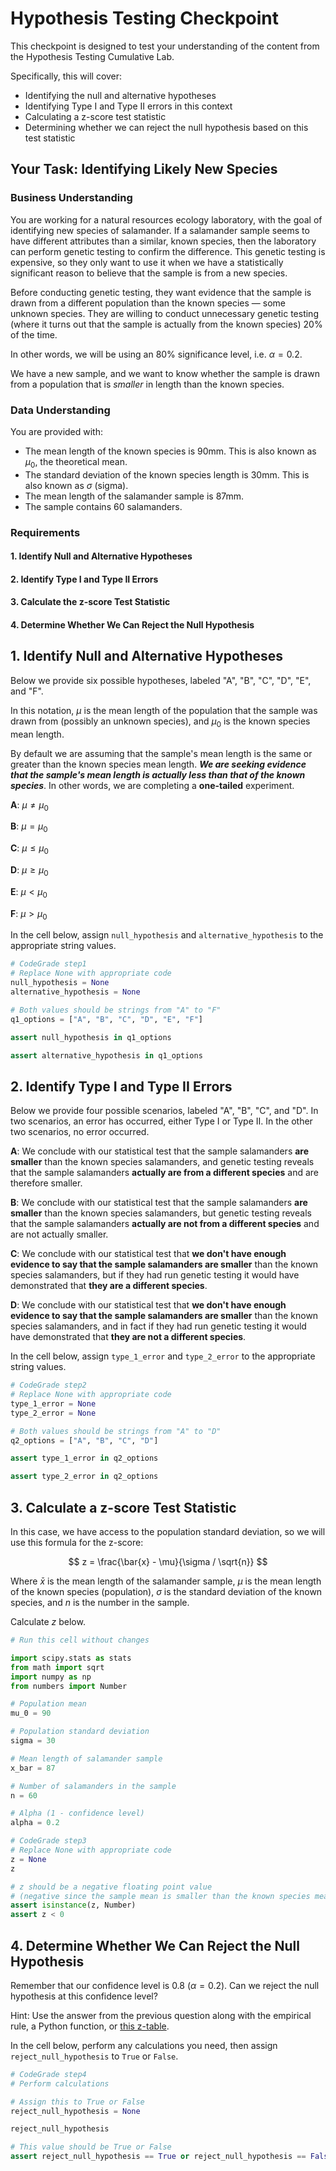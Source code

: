 # Hypothesis Testing Checkpoint

This checkpoint is designed to test your understanding of the content from the Hypothesis Testing Cumulative Lab.

Specifically, this will cover:

* Identifying the null and alternative hypotheses
* Identifying Type I and Type II errors in this context
* Calculating a z-score test statistic
* Determining whether we can reject the null hypothesis based on this test statistic

## Your Task: Identifying Likely New Species

### Business Understanding

You are working for a natural resources ecology laboratory, with the goal of identifying new species of salamander. If a salamander sample seems to have different attributes than a similar, known species, then the laboratory can perform genetic testing to confirm the difference. This genetic testing is expensive, so they only want to use it when we have a statistically significant reason to believe that the sample is from a new species.

Before conducting genetic testing, they want evidence that the sample is drawn from a different population than the known species — some unknown species. They are willing to conduct unnecessary genetic testing (where it turns out that the sample is actually from the known species) 20% of the time.

In other words, we will be using an 80% significance level, i.e. $\alpha = 0.2$.

We have a new sample, and we want to know whether the sample is drawn from a population that is _smaller_ in length than the known species.

### Data Understanding

You are provided with:

* The mean length of the known species is 90mm. This is also known as $\mu_0$, the theoretical mean.
* The standard deviation of the known species length is 30mm. This is also known as $\sigma$ (sigma).
* The mean length of the salamander sample is 87mm.
* The sample contains 60 salamanders.

### Requirements

#### 1. Identify Null and Alternative Hypotheses

#### 2. Identify Type I and Type II Errors

#### 3. Calculate the z-score Test Statistic

#### 4. Determine Whether We Can Reject the Null Hypothesis

## 1. Identify Null and Alternative Hypotheses

Below we provide six possible hypotheses, labeled "A", "B", "C", "D", "E", and "F".

In this notation, $\mu$ is the mean length of the population that the sample was drawn from (possibly an unknown species), and $\mu_0$ is the known species mean length.

By default we are assuming that the sample's mean length is the same or greater than the known species mean length. ***We are seeking evidence that the sample's mean length is actually less than that of the known species***. In other words, we are completing a **one-tailed** experiment.

**A**: $\mu \neq \mu_0$

**B**: $\mu = \mu_0$

**C**: $\mu \leq \mu_0$

**D**: $\mu \geq \mu_0$

**E**: $\mu \lt \mu_0$

**F**: $\mu \gt \mu_0$

In the cell below, assign `null_hypothesis` and `alternative_hypothesis` to the appropriate string values.


```python
# CodeGrade step1
# Replace None with appropriate code
null_hypothesis = None
alternative_hypothesis = None
```


```python
# Both values should be strings from "A" to "F"
q1_options = ["A", "B", "C", "D", "E", "F"]

assert null_hypothesis in q1_options

assert alternative_hypothesis in q1_options
```

## 2. Identify Type I and Type II Errors

Below we provide four possible scenarios, labeled "A", "B", "C", and "D". In two scenarios, an error has occurred, either Type I or Type II. In the other two scenarios, no error occurred.

**A**: We conclude with our statistical test that the sample salamanders **are smaller** than the known species salamanders, and genetic testing reveals that the sample salamanders **actually are from a different species** and are therefore smaller.

**B**: We conclude with our statistical test that the sample salamanders **are smaller** than the known species salamanders, but genetic testing reveals that the sample salamanders **actually are not from a different species** and are not actually smaller.

**C**: We conclude with our statistical test that **we don't have enough evidence to say that the sample salamanders are smaller** than the known species salamanders, but if they had run genetic testing it would have demonstrated that **they are a different species**.

**D**: We conclude with our statistical test that **we don't have enough evidence to say that the sample salamanders are smaller** than the known species salamanders, and in fact if they had run genetic testing it would have demonstrated that **they are not a different species**.

In the cell below, assign `type_1_error` and `type_2_error` to the appropriate string values.


```python
# CodeGrade step2
# Replace None with appropriate code
type_1_error = None
type_2_error = None
```


```python
# Both values should be strings from "A" to "D"
q2_options = ["A", "B", "C", "D"]

assert type_1_error in q2_options

assert type_2_error in q2_options
```

## 3. Calculate a z-score Test Statistic

In this case, we have access to the population standard deviation, so we will use this formula for the z-score:

$$ z = \frac{\bar{x} - \mu}{\sigma / \sqrt{n}} $$

Where $\bar{x}$ is the mean length of the salamander sample, $\mu$ is the mean length of the known species (population), $\sigma$ is the standard deviation of the known species, and $n$ is the number in the sample.

Calculate $z$ below.


```python
# Run this cell without changes

import scipy.stats as stats
from math import sqrt
import numpy as np
from numbers import Number

# Population mean
mu_0 = 90

# Population standard deviation
sigma = 30

# Mean length of salamander sample
x_bar = 87

# Number of salamanders in the sample
n = 60

# Alpha (1 - confidence level)
alpha = 0.2
```


```python
# CodeGrade step3
# Replace None with appropriate code
z = None
z
```


```python
# z should be a negative floating point value
# (negative since the sample mean is smaller than the known species mean)
assert isinstance(z, Number)
assert z < 0
```

## 4. Determine Whether We Can Reject the Null Hypothesis

Remember that our confidence level is 0.8 ($\alpha = 0.2$). Can we reject the null hypothesis at this confidence level?

Hint: Use the answer from the previous question along with the empirical rule, a Python function, or [this z-table](https://www.math.arizona.edu/~rsims/ma464/standardnormaltable.pdf).

In the cell below, perform any calculations you need, then assign `reject_null_hypothesis` to `True` or `False`.


```python
# CodeGrade step4
# Perform calculations

# Assign this to True or False
reject_null_hypothesis = None

reject_null_hypothesis
```


```python
# This value should be True or False
assert reject_null_hypothesis == True or reject_null_hypothesis == False
```


```python

```
